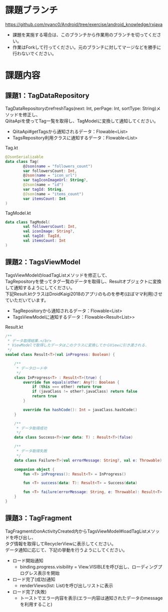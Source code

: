 # 課題ブランチ
https://github.com/nyanc0/Android/tree/exercise/android_knowledge/rxjava

- 課題を実施する場合は、このブランチから作業用のブランチを切ってください。
- 作業はForkして行ってください。元のブランチに対してマージなどを勝手に行わないでください。

# 課題内容
## 課題1：TagDataRepository
TagDataRepositoryのrefreshTags(next: Int, perPage: Int, sortType: String)メソッドを修正し、  
QiitaApiを使ってTag一覧を取得し、TagModelに変換して通知してください。  

- QiitaApi#getTagsから通知されるデータ：Flowable<List<Tag>>
- TagsRepository利用クラスに通知するデータ：Flowable<List<TagModel>>

Tag.kt
```kt
@JsonSerializable
data class Tag(
        @Json(name = "followers_count")
        var followersCount: Int,
        @Json(name = "icon_url")
        var tagIconImageUrl: String?,
        @Json(name = "id")
        var tagId: String,
        @Json(name = "items_count")
        var itemsCount: Int
)
```

TagModel.kt
```kt
data class TagModel(
        val followersCount: Int,
        val iconImage: String?,
        val tagId: TagId,
        val itemsCount: Int
)
```

## 課題2：TagsViewModel
TagsViewModelのloadTagListメソッドを修正して、  
TagRepositoryを使ってタグ一覧のデータを取得し、Resultオブジェクトに変換して通知するようにしてください。  
下記Result.ktクラスはDroidKaigi2018のアプリのものを参考(ほぼママ利用)させていただいています。

- TagRepositoryから通知されるデータ：Flowable<List<TagModel>>
- TagsViewModelに通知するデータ：Flowable<Result<List<TagModel>>>

Result.kt
```kt
/**
 * データ取得結果.</br>
 * ViewModelで取得したデータはこのクラスに変換してからViewに引き渡される.
 */
sealed class Result<T>(val inProgress: Boolean) {

    /**
     * データロード中
     */
    class InProgress<T> : Result<T>(true) {
        override fun equals(other: Any?): Boolean {
            if (this === other) return true
            if (javaClass != other?.javaClass) return false
            return true
        }

        override fun hashCode(): Int = javaClass.hashCode()
    }

    /**
     * データ取得成功
     */
    data class Success<T>(var data: T) : Result<T>(false)

    /**
     * データ取得失敗
     */
    data class Failure<T>(val errorMessage: String?, val e: Throwable) : Result<T>(false)

    companion object {
        fun <T> inProgress(): Result<T> = InProgress()

        fun <T> success(data: T): Result<T> = Success(data)

        fun <T> failure(errorMessage: String, e: Throwable): Result<T> = Failure(errorMessage, e)
    }
}
```

## 課題3：TagFragment
TagFragmentのonActivityCreated内からTagsViewModel#loadTagListメソッドを呼び出し、  
タグ情報を取得してRecyclerViewに表示してください。  
データ通知に応じて、下記の挙動を行うようにしてください。  

- ロード開始通知
  - binding.progress.visibility = View.VISIBLEを呼び出し、ローディングプログレス表示を開始
- ロード完了(成功)通知
  - renderViews(list: List<TagModel>)を呼び出しリストに表示
- ロード完了(失敗)
  - トーストでエラー内容を表示(エラー内容は通知されたデータのmessageを利用すること)
